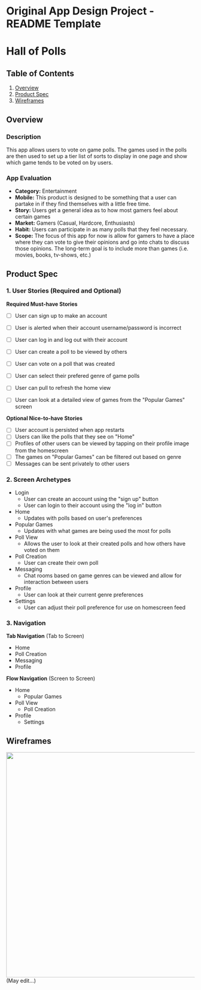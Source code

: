 Original App Design Project - README Template
===

# Hall of Polls 

## Table of Contents
1. [Overview](#Overview)
1. [Product Spec](#Product-Spec)
1. [Wireframes](#Wireframes)

## Overview
### Description
This app allows users to vote on game polls. The games used in the polls are then used to set up a tier list of sorts to display in one page and show which game tends to be voted on by users.

### App Evaluation

- **Category:** Entertainment
- **Mobile:** This product is designed to be something that a user can partake in if they find themselves with a little free time.
- **Story:** Users get a general idea as to how most gamers feel about certain games
- **Market:** Gamers (Casual, Hardcore, Enthusiasts)
- **Habit:** Users can participate in as many polls that they feel necessary.
- **Scope:** The focus of this app for now is allow for gamers to have a place where they can vote to give their opinions and go into chats to discuss those opinions. The long-term goal is to include more than games (i.e. movies, books, tv-shows, etc.)

## Product Spec

### 1. User Stories (Required and Optional)

**Required Must-have Stories**

* [ ] User can sign up to make an account
* [ ] User is alerted when their account username/password is incorrect
* [ ] User can log in and log out with their account
* [ ] User can create a poll to be viewed by others
* [ ] User can vote on a poll that was created
* [ ] User can select their prefered genre of game polls
* [ ] User can pull to refresh the home view
* [ ] User can look at a detailed view of games from the "Popular Games" screen


**Optional Nice-to-have Stories**

* [ ] User account is persisted when app restarts
* [ ] Users can like the polls that they see on "Home"
* [ ] Profiles of other users can be viewed by tapping on their profile image from the homescreen
* [ ] The games on "Popular Games" can be filtered out based on genre
* [ ] Messages can be sent privately to other users

### 2. Screen Archetypes

* Login
   * User can create an account using the "sign up" button
   * User can login to their account using the "log in" button
* Home
   * Updates with polls based on user's preferences
* Popular Games
    * Updates with what games are being used the most for polls
* Poll View
   * Allows the user to look at their created polls and how others have voted on them
* Poll Creation
    * User can create their own poll
* Messaging
    * Chat rooms based on game genres can be viewed and allow for interaction between users
* Profile
    * User can look at their current genre preferences
* Settings
    * User can adjust their poll preference for use on homescreen feed

### 3. Navigation

**Tab Navigation** (Tab to Screen)

* Home
* Poll Creation
* Messaging
* Profile

**Flow Navigation** (Screen to Screen)

* Home
    * Popular Games
* Poll View
   * Poll Creation  
* Profile
   * Settings

## Wireframes

<img src="https://imgur.com/a/pw5W0iS" width=600>
(May edit...)
